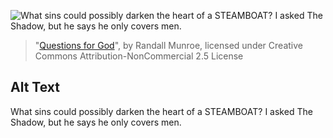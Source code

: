 ![What sins could possibly darken the heart of a STEAMBOAT? I asked The Shadow, but he says he only covers men.](https://imgs.xkcd.com/comics/questions_for_god.png)
> "[Questions for God](https://xkcd.com/1315/)", by Randall Munroe, licensed under Creative Commons Attribution-NonCommercial 2.5 License

## Alt Text
What sins could possibly darken the heart of a STEAMBOAT? I asked The Shadow, but he says he only covers men.
